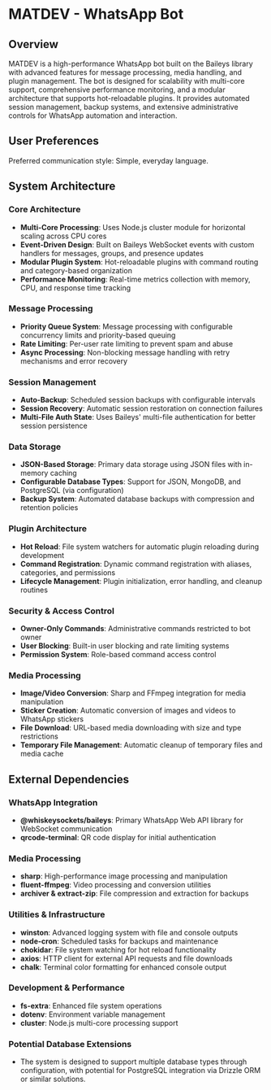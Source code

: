 # MATDEV - WhatsApp Bot

## Overview

MATDEV is a high-performance WhatsApp bot built on the Baileys library with advanced features for message processing, media handling, and plugin management. The bot is designed for scalability with multi-core support, comprehensive performance monitoring, and a modular architecture that supports hot-reloadable plugins. It provides automated session management, backup systems, and extensive administrative controls for WhatsApp automation and interaction.

## User Preferences

Preferred communication style: Simple, everyday language.

## System Architecture

### Core Architecture
- **Multi-Core Processing**: Uses Node.js cluster module for horizontal scaling across CPU cores
- **Event-Driven Design**: Built on Baileys WebSocket events with custom handlers for messages, groups, and presence updates
- **Modular Plugin System**: Hot-reloadable plugins with command routing and category-based organization
- **Performance Monitoring**: Real-time metrics collection with memory, CPU, and response time tracking

### Message Processing
- **Priority Queue System**: Message processing with configurable concurrency limits and priority-based queuing
- **Rate Limiting**: Per-user rate limiting to prevent spam and abuse
- **Async Processing**: Non-blocking message handling with retry mechanisms and error recovery

### Session Management
- **Auto-Backup**: Scheduled session backups with configurable intervals
- **Session Recovery**: Automatic session restoration on connection failures
- **Multi-File Auth State**: Uses Baileys' multi-file authentication for better session persistence

### Data Storage
- **JSON-Based Storage**: Primary data storage using JSON files with in-memory caching
- **Configurable Database Types**: Support for JSON, MongoDB, and PostgreSQL (via configuration)
- **Backup System**: Automated database backups with compression and retention policies

### Plugin Architecture
- **Hot Reload**: File system watchers for automatic plugin reloading during development
- **Command Registration**: Dynamic command registration with aliases, categories, and permissions
- **Lifecycle Management**: Plugin initialization, error handling, and cleanup routines

### Security & Access Control
- **Owner-Only Commands**: Administrative commands restricted to bot owner
- **User Blocking**: Built-in user blocking and rate limiting systems
- **Permission System**: Role-based command access control

### Media Processing
- **Image/Video Conversion**: Sharp and FFmpeg integration for media manipulation
- **Sticker Creation**: Automatic conversion of images and videos to WhatsApp stickers
- **File Download**: URL-based media downloading with size and type restrictions
- **Temporary File Management**: Automatic cleanup of temporary files and media cache

## External Dependencies

### WhatsApp Integration
- **@whiskeysockets/baileys**: Primary WhatsApp Web API library for WebSocket communication
- **qrcode-terminal**: QR code display for initial authentication

### Media Processing
- **sharp**: High-performance image processing and manipulation
- **fluent-ffmpeg**: Video processing and conversion utilities
- **archiver & extract-zip**: File compression and extraction for backups

### Utilities & Infrastructure
- **winston**: Advanced logging system with file and console outputs
- **node-cron**: Scheduled tasks for backups and maintenance
- **chokidar**: File system watching for hot reload functionality
- **axios**: HTTP client for external API requests and file downloads
- **chalk**: Terminal color formatting for enhanced console output

### Development & Performance
- **fs-extra**: Enhanced file system operations
- **dotenv**: Environment variable management
- **cluster**: Node.js multi-core processing support

### Potential Database Extensions
- The system is designed to support multiple database types through configuration, with potential for PostgreSQL integration via Drizzle ORM or similar solutions.